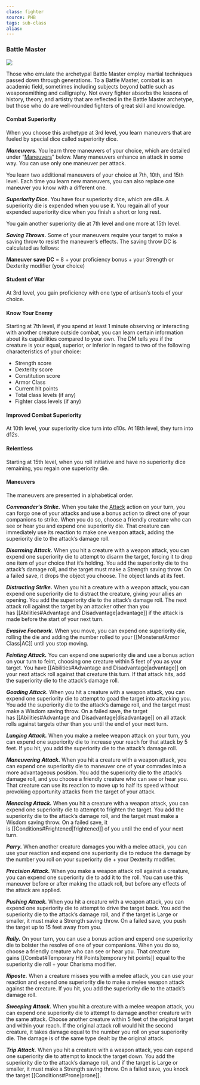 ```yaml
---
class: fighter
source: PHB
tags: sub-class
alias:
---
```

### Battle Master

[![](https://www.dndbeyond.com/attachments/thumbnails/0/695/300/666/c3fighter2.png)](https://www.dndbeyond.com/attachments/0/695/c3fighter2.png)

Those who emulate the archetypal Battle Master employ martial techniques passed down through generations. To a Battle Master, combat is an academic field, sometimes including subjects beyond battle such as weaponsmithing and calligraphy. Not every fighter absorbs the lessons of history, theory, and artistry that are reflected in the Battle Master archetype, but those who do are well-rounded fighters of great skill and knowledge.

#### Combat Superiority

When you choose this archetype at 3rd level, you learn maneuvers that are fueled by special dice called superiority dice.

_**Maneuvers.**_ You learn three maneuvers of your choice, which are detailed under “[Maneuvers](Fighter.md#Maneuvers)” below. Many maneuvers enhance an attack in some way. You can use only one maneuver per attack.

You learn two additional maneuvers of your choice at 7th, 10th, and 15th level. Each time you learn new maneuvers, you can also replace one maneuver you know with a different one.

_**Superiority Dice.**_ You have four superiority dice, which are d8s. A superiority die is expended when you use it. You regain all of your expended superiority dice when you finish a short or long rest.

You gain another superiority die at 7th level and one more at 15th level.

_**Saving Throws.**_ Some of your maneuvers require your target to make a saving throw to resist the maneuver’s effects. The saving throw DC is calculated as follows:

**Maneuver save DC** = 8 + your proficiency bonus + your Strength or Dexterity modifier (your choice)

#### Student of War

At 3rd level, you gain proficiency with one type of artisan’s tools of your choice.

#### Know Your Enemy

Starting at 7th level, if you spend at least 1 minute observing or interacting with another creature outside combat, you can learn certain information about its capabilities compared to your own. The DM tells you if the creature is your equal, superior, or inferior in regard to two of the following characteristics of your choice:

- Strength score
- Dexterity score
- Constitution score
- Armor Class
- Current hit points
- Total class levels (if any)
- Fighter class levels (if any)

#### Improved Combat Superiority

At 10th level, your superiority dice turn into d10s. At 18th level, they turn into d12s.

#### Relentless

Starting at 15th level, when you roll initiative and have no superiority dice remaining, you regain one superiority die.

#### Maneuvers

The maneuvers are presented in alphabetical order.

_**Commander’s Strike.**_ When you take the [Attack](Combat.md#Attack) action on your turn, you can forgo one of your attacks and use a bonus action to direct one of your companions to strike. When you do so, choose a friendly creature who can see or hear you and expend one superiority die. That creature can immediately use its reaction to make one weapon attack, adding the superiority die to the attack’s damage roll.

_**Disarming Attack.**_ When you hit a creature with a weapon attack, you can expend one superiority die to attempt to disarm the target, forcing it to drop one item of your choice that it’s holding. You add the superiority die to the attack’s damage roll, and the target must make a Strength saving throw. On a failed save, it drops the object you choose. The object lands at its feet.

_**Distracting Strike.**_ When you hit a creature with a weapon attack, you can expend one superiority die to distract the creature, giving your allies an opening. You add the superiority die to the attack’s damage roll. The next attack roll against the target by an attacker other than you has [[Abilities#Advantage and Disadvantage\|advantage]] if the attack is made before the start of your next turn.

_**Evasive Footwork.**_ When you move, you can expend one superiority die, rolling the die and adding the number rolled to your [[Monsters#Armor Class|AC]] until you stop moving.

_**Feinting Attack.**_ You can expend one superiority die and use a bonus action on your turn to feint, choosing one creature within 5 feet of you as your target. You have [[Abilities#Advantage and Disadvantage\|advantage]] on your next attack roll against that creature this turn. If that attack hits, add the superiority die to the attack’s damage roll.

_**Goading Attack.**_ When you hit a creature with a weapon attack, you can expend one superiority die to attempt to goad the target into attacking you. You add the superiority die to the attack’s damage roll, and the target must make a Wisdom saving throw. On a failed save, the target has [[Abilities#Advantage and Disadvantage\|disadvantage]] on all attack rolls against targets other than you until the end of your next turn.

_**Lunging Attack.**_ When you make a melee weapon attack on your turn, you can expend one superiority die to increase your reach for that attack by 5 feet. If you hit, you add the superiority die to the attack’s damage roll.

_**Maneuvering Attack.**_ When you hit a creature with a weapon attack, you can expend one superiority die to maneuver one of your comrades into a more advantageous position. You add the superiority die to the attack’s damage roll, and you choose a friendly creature who can see or hear you. That creature can use its reaction to move up to half its speed without provoking opportunity attacks from the target of your attack.

_**Menacing Attack.**_ When you hit a creature with a weapon attack, you can expend one superiority die to attempt to frighten the target. You add the superiority die to the attack’s damage roll, and the target must make a Wisdom saving throw. On a failed save, it is [[Conditions#Frightened|frightened]] of you until the end of your next turn.

_**Parry.**_ When another creature damages you with a melee attack, you can use your reaction and expend one superiority die to reduce the damage by the number you roll on your superiority die + your Dexterity modifier.

_**Precision Attack.**_ When you make a weapon attack roll against a creature, you can expend one superiority die to add it to the roll. You can use this maneuver before or after making the attack roll, but before any effects of the attack are applied.

_**Pushing Attack.**_ When you hit a creature with a weapon attack, you can expend one superiority die to attempt to drive the target back. You add the superiority die to the attack’s damage roll, and if the target is Large or smaller, it must make a Strength saving throw. On a failed save, you push the target up to 15 feet away from you.

_**Rally.**_ On your turn, you can use a bonus action and expend one superiority die to bolster the resolve of one of your companions. When you do so, choose a friendly creature who can see or hear you. That creature gains [[Combat#Temporary Hit Points|temporary hit points]] equal to the superiority die roll + your Charisma modifier.

_**Riposte.**_ When a creature misses you with a melee attack, you can use your reaction and expend one superiority die to make a melee weapon attack against the creature. If you hit, you add the superiority die to the attack’s damage roll.

_**Sweeping Attack.**_ When you hit a creature with a melee weapon attack, you can expend one superiority die to attempt to damage another creature with the same attack. Choose another creature within 5 feet of the original target and within your reach. If the original attack roll would hit the second creature, it takes damage equal to the number you roll on your superiority die. The damage is of the same type dealt by the original attack.

_**Trip Attack.**_ When you hit a creature with a weapon attack, you can expend one superiority die to attempt to knock the target down. You add the superiority die to the attack’s damage roll, and if the target is Large or smaller, it must make a Strength saving throw. On a failed save, you knock the target [[Conditions#Prone|prone]].